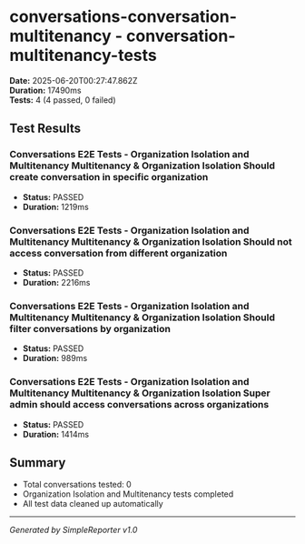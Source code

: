 # conversations-conversation-multitenancy - conversation-multitenancy-tests

**Date:** 2025-06-20T00:27:47.862Z  
**Duration:** 17490ms  
**Tests:** 4 (4 passed, 0 failed)

## Test Results


### Conversations E2E Tests - Organization Isolation and Multitenancy Multitenancy & Organization Isolation Should create conversation in specific organization
- **Status:** PASSED
- **Duration:** 1219ms



### Conversations E2E Tests - Organization Isolation and Multitenancy Multitenancy & Organization Isolation Should not access conversation from different organization
- **Status:** PASSED
- **Duration:** 2216ms



### Conversations E2E Tests - Organization Isolation and Multitenancy Multitenancy & Organization Isolation Should filter conversations by organization
- **Status:** PASSED
- **Duration:** 989ms



### Conversations E2E Tests - Organization Isolation and Multitenancy Multitenancy & Organization Isolation Super admin should access conversations across organizations
- **Status:** PASSED
- **Duration:** 1414ms



## Summary

- Total conversations tested: 0
- Organization Isolation and Multitenancy tests completed
- All test data cleaned up automatically

---
*Generated by SimpleReporter v1.0*

